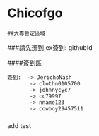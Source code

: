 # Chicofgo

```
##大專暫定區域
```
###請先遷到
ex簽到: githubId

####簽到區
```
簽到:  -> JerichoNash
       -> clothn0105700
       -> johnnycyc7
       -> cc79997
       -> nname123
       -> cowboy29457511
```
###
add test

